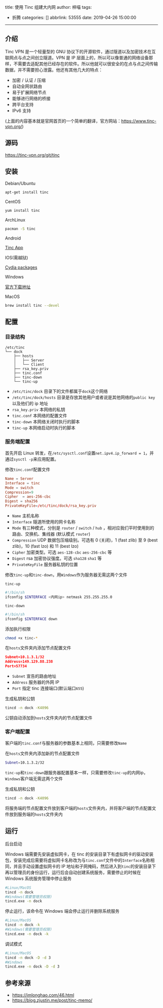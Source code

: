 title: 使用 Tinc 组建大内网
author: 梓喵
tags:
  - 折腾
categories: []
abbrlink: 53555
date: 2019-04-26 15:00:00
---
## 介绍

Tinc VPN 是一个轻量型的 GNU 协议下的开源软件，通过隧道以及加密技术在互联网点与点之间创立隧道。VPN 是 IP 层面上的，所以可以像普通的网络设备那样，不需要去适配其他已经存在的软件。所以他就可以很安全的在点与点之间传输数据，并不需要担心泄露。他还有其他几大的特点：

- 加密 / 认证 / 压缩
- 自动全网状路由
- 易于扩展网络节点
- 能够进行网络的桥接
- 跨平台支持
- IPv6 支持

(上面的内容基本就是官网首页的一个简单的翻译，官方网站：<https://www.tinc-vpn.org/>)

## 源码

<https://tinc-vpn.org/git/tinc>

## 安装

Debian/Ubuntu

```bash
apt-get install tinc
```

CentOS

```bash
yum install tinc
```

ArchLinux

```bash
pacman -S tinc
```

Android

[Tinc App](https://tincapp.pacien.org/)

IOS(需越狱)

[Cydia packages](https://www.tinc-vpn.org/packages/cydia/)

Windows

[官方下载地址](https://www.tinc-vpn.org/packages/windows/tinc-1.0.35-install.exe)

MacOS

```bash
brew install tinc --devel
```

## 配置

### 目录结构

```list
/etc/tinc
└── dock
    ├── hosts
    │   ├── Server
    │   └── Client
    ├── rsa_key.priv
    ├── tinc.conf
    ├── tinc-down
    └── tinc-up
```


- `/etc/tinc/dock` 目录下的文件都属于`dock`这个网络
- `/etc/tinc/dock/hosts` 目录是存放其他用户或者说是其他网络的`public key`以及他们的 ip 地址
- `rsa_key.priv` 本网络的私钥
- `tinc.conf` 本网络的配置文件
- `tinc-down` 本网络关闭时执行的脚本
- `tinc-up` 本网络启动时执行的脚本

### 服务端配置

首先开启 Linux 转发，在`/etc/sysctl.conf`设置`net.ipv4.ip_forward = 1`，并通过`sysctl -p`来应用配置。

修改`tinc.conf`配置文件

```conf
Name = Server
Interface = tinc
Mode = switch
Compression=9
Cipher  = aes-256-cbc
Digest = sha256
PrivateKeyFile=/etc/tinc/dock/rsa_key.priv
```

- `Name` 主机名称
- `Interface` 隧道所使用的网卡名称
- `Mode` 有三种模式，分别是 `router` / `switch` / `hub` ，相对应我们平时使用到的路由、交换机、集线器 (默认模式 `router`)
- `Compression` UDP 数据包压缩级别。可选有 0 (关闭)，1 (fast zlib) 至 9 (best zlib)，10 (fast lzo) 和 11 (best lzo)
- `Cipher` 加密类型。可选 `aes-128-cbc` `aes-256-cbc` 等
- `Digest` rsa 加密协议强度。可选 `sha128` `sha1` 等
- `PrivateKeyFile` 服务器私钥的位置

修改`tinc-up`和`tinc-down`，用`Windows`作为服务器无需这两个文件

`tinc-up`

```bash
#!/bin/sh
ifconfig $INTERFACE <内网ip> netmask 255.255.255.0  
```

`tinc-down`

```bash
#!/bin/sh
ifconfig $INTERFACE down
```

添加执行权限

```bash
chmod +x tinc-*
```

在`hosts`文件夹内添加节点配置文件

```json
Subnet=10.1.3.1/32
Address=149.129.88.238
Port=57734
```

- `Subnet` 宣告的路由地址
- `Address` 服务器的外网 IP
- `Port` 指定 tinc 连接端口(默认端口`655`)

生成私钥和公钥

```bash
tincd -n dock -K4096
```

公钥自动添加到`hosts`文件夹内的节点配置文件

### 客户端配置

客户端的`tinc.conf`与服务器的参数基本上相同，只需要修改`Name`

在`hosts`文件夹内添加新的节点配置文件

```bash
Subnet=10.1.3.2/32
```

`tinc-up`和`tinc-down`跟服务器配置基本一样，只需要修改`tinc-up`的内网ip，`Windows`客户端无需这两个文件

生成私钥和公钥

```bash
tincd -n dock -K4096
```

将服务端的节点配置文件放到客户端的`hosts`文件夹内，并将客户端的节点配置文件放到服务端的`hosts`文件夹内

## 运行

后台启动

Windows 端需要先安装虚拟网卡，在 tinc 的安装目录下有虚拟网卡的驱动安装包，安装完成后需要将虚拟网卡名称改为与`tinc.conf`文件中的`Interface`名称相同，并且手动设置虚拟网卡的 IP 地址和子网掩码，然后进入到`tinc`的安装目录下再以管理员的身份运行，运行后会自动创建系统服务，需要停止的时候在 Windows 系统服务管理中停止服务

```bash
#Linux/MacOS
tincd -n dock
#Windows(需要管理员权限)
tincd.exe -n dock
```

停止运行，该命令在 Windows 端会停止运行并删除系统服务

```bash
#Linux/MacOS
tincd -n dock -k
#Windows(需要管理员权限)
tincd.exe -n dock -k
```

调试模式

```bash
#Linux/MacOS
tincd -n dock -D -d 3
#Windows
tincd.exe -n dock -D -d 3
```

## 参考来源

- <https://imlonghao.com/46.html>
- <https://blog.zjustin.me/post/tinc-memo/>
